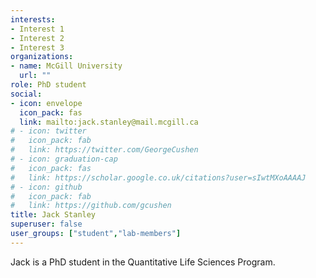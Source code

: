 ```yaml
---
interests:
- Interest 1
- Interest 2
- Interest 3
organizations:
- name: McGill University
  url: ""
role: PhD student
social:
- icon: envelope
  icon_pack: fas
  link: mailto:jack.stanley@mail.mcgill.ca
# - icon: twitter
#   icon_pack: fab
#   link: https://twitter.com/GeorgeCushen
# - icon: graduation-cap
#   icon_pack: fas
#   link: https://scholar.google.co.uk/citations?user=sIwtMXoAAAAJ
# - icon: github
#   icon_pack: fab
#   link: https://github.com/gcushen
title: Jack Stanley
superuser: false
user_groups: ["student","lab-members"]
---
```


Jack is a PhD student in the Quantitative Life Sciences Program.